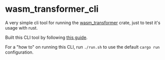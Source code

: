 # wasm_transformer_cli

A very simple cli tool for running the [wasm_transformer](../../crates/wasm_transformer) crate, just to test it's usage with rust.

Built this CLI tool by following [this guide](https://mattgathu.github.io/writing-cli-app-rust/).

For a "how to" on running this CLI, run `./run.sh` to use the default `cargo run` configuration.
